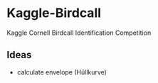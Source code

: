 # Kaggle-Birdcall
Kaggle Cornell Birdcall Identification Competition

## Ideas

* calculate envelope (Hüllkurve)
